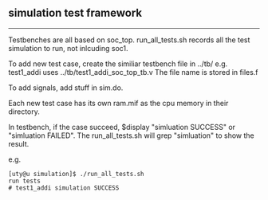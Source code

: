 ## simulation test framework
----------------------------------------------------------

Testbenches are all based on soc_top.
run_all_tests.sh records all the test simulation to run,
not inlcuding soc1.

To add new test case, create the similiar testbench file in ../tb/
e.g. test1_addi uses ../tb/test1_addi_soc_top_tb.v
The file name is stored in files.f

To add signals, add stuff in sim.do.

Each new test case has its own ram.mif as the cpu memory
in their directory.

In testbench, if the case succeed, $display "simluation SUCCESS"
or "simluation FAILED". The run_all_tests.sh will grep "simluation"
to show the result.

e.g.

```````````````````````````
[uty@u simulation]$ ./run_all_tests.sh
run tests
# test1_addi simulation SUCCESS
```````````````````````````
